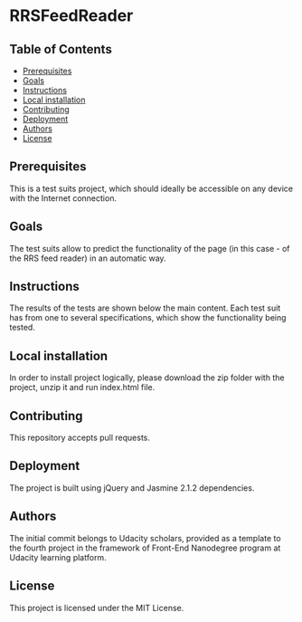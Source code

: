 # RRSFeedReader


## Table of Contents

* [Prerequisites](#prerequisites)
* [Goals](#goals)
* [Instructions](#instructions)
* [Local installation](#local_installation)
* [Contributing](#contributing)
* [Deployment](#deployment)
* [Authors](#authors)
* [License](#license)


## Prerequisites

This is a test suits project, which should ideally be accessible on any device with the Internet connection.

## Goals

The test suits allow to predict the functionality of the page (in this case - of the RRS feed reader) in an automatic way.

## Instructions

The results of the tests are shown below the main content. Each test suit has from one to several specifications, which show the functionality being tested.

## Local installation
In order to install  project logically, please download the zip folder with the project, unzip it and run index.html file.

## Contributing

This repository accepts pull requests.

## Deployment

The project is built using jQuery and Jasmine 2.1.2 dependencies.

## Authors

The initial commit belongs to Udacity scholars, provided as a template to the fourth project in the framework of Front-End Nanodegree program at Udacity learning platform.

## License

This project is licensed under the MIT License.
